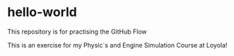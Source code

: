 # hello-world
This repository is for practising the GitHub Flow

This is an exercise for my Physic´s and Engine Simulation Course at Loyola!
